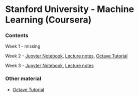 # Stanford University - Machine Learning (Coursera)

### Contents

Week 1 - missing

Week 2 - [Jupyter Notebook](./Week2-Linear_Regression_with_Multiple_Variables.ipynb), [Lecture notes](./Week2-Linear_Regression_with_Multiple_Variables.pdf), [Octave Tutorial](OctaveTutorial.pdf)

Week 3 - [Jupyter Notebook](./Week3-Logistic_Regression.ipynb), [Lecture notes](./Week3-Logistic_Regression.pdf)

### Other material

* [Octave Tutorial](OctaveTutorial.pdf)